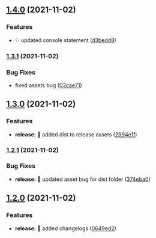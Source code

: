 ## [1.4.0](https://github.com/lusend/website/compare/v1.3.1...v1.4.0) (2021-11-02)


### Features

* :sparkles: updated console statement ([d3bedd8](https://github.com/lusend/website/commit/d3bedd8a09687cf92a34bf3745baf241996a3390))

### [1.3.1](https://github.com/lusend/website/compare/v1.3.0...v1.3.1) (2021-11-02)


### Bug Fixes

* fixed assets bug ([03cae71](https://github.com/lusend/website/commit/03cae71a303ad86b8e11850d9ebbef9e7eb6b99e))

## [1.3.0](https://github.com/lusend/website/compare/v1.2.1...v1.3.0) (2021-11-02)


### Features

* **release:** :construction_worker: added dist to release assets ([2994e1f](https://github.com/lusend/website/commit/2994e1fa8ddb43b99dc228000fedf38ec3098aa6))

### [1.2.1](https://github.com/lusend/website/compare/v1.2.0...v1.2.1) (2021-11-02)


### Bug Fixes

* **release:** :construction_worker: updated asset bug for dist folder ([374eba0](https://github.com/lusend/website/commit/374eba0b87ac91eee867f535882d1e421c012155))

## [1.2.0](https://github.com/lusend/website/compare/v1.1.3...v1.2.0) (2021-11-02)


### Features

* **release:** :construction_worker: added changelogs ([0649ed2](https://github.com/lusend/website/commit/0649ed25aab19ffcb0a8c87015415edeefe05b6a))
